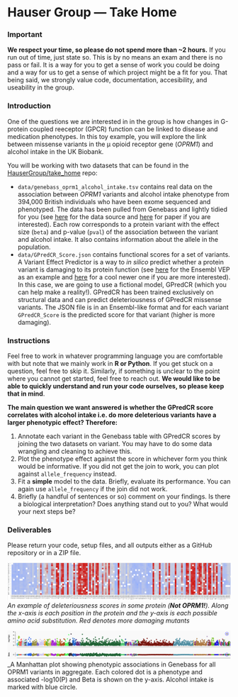 # Hauser Group — Take Home
### Important
**We respect your time, so please do not spend more than ~2 hours.** If you run out of time, just state so. This is by no means an exam and there is no pass or fail. It is a way for you to get a sense of work you could be doing and a way for us to get a sense of which project might be a fit for you. That being said, we strongly value code, documentation, accesibility, and useability in the group. 

### Introduction
One of the questions we are interested in in the group is how changes in G-protein coupled reeceptor (GPCR) function can be linked to disease and medication phenotypes. In this toy example, you will explore the link between missense variants in the μ opioid receptor gene (_OPRM1_) and alcohol intake in the UK Biobank. 

You will be working with two datasets that can be found in the [HauserGroup/take_home](https://github.com/HauserGroup/take_home) repo:
 - `data/genebass_oprm1_alcohol_intake.tsv` contains real data on the association between _OPRM1_ variants and alcohol intake phenotype from 394,000 British individuals who have been exome sequenced and phenotyped. The data has been pulled from Genebass and lightly tidied for you (see [here](https://app.genebass.org/gene/ENSG00000112038/phenotype/continuous-alcohol_intake_custom-both_sexes--custom?burdenSet=missense%7CLC&phewasOpts=1&resultLayout=small) for the data source and [here](https://doi.org/10.1016/j.xgen.2022.100168) for paper if you are interested). Each row corresponds to a protein variant with the effect size (`beta`) and p-value (`pval`) of the association between the variant and alcohol intake. It also contains information about the allele in the population. 
  - `data/GPredCR_Score.json` contains functional scores for a set of variants. A Variant Effect Predictor is a way to _in silico_ predict whether a protein variant is damaging to its protein function (see [here](https://www.ensembl.org/info/docs/tools/vep/index.html) for the Ensembl VEP as an example and [here](https://www.nature.com/articles/s41586-021-04043-8) for a cool newer one if you are more interested). In this case, we are going to use a fictional model, GPredCR (which you can help make a reality!). GPredCR has been trained exclusively on structural data and can predict deleteriousness of GPredCR missense variants. The JSON file is in an Ensembl-like format and for each variant `GPredCR_Score` is the predicted score for that variant (higher is more damaging). 

### Instructions
Feel free to work in whatever programming language you are comfortable with but note that we mainly work in **R or Python**. If you get stuck on a question, feel free to skip it. Similarly, if something is unclear to the point where you cannot get started, feel free to reach out. **We would like to be able to quickly understand and run your code ourselves, so please keep that in mind**.

**The main question we want answered is whether the GPredCR score correlates with alcohol intake i.e. do more deleterious variants have a larger phenotypic effect? Therefore:**

1. Annotate each variant in the Genebass table with GPredCR scores by joining the two datasets on variant. You may have to do some data wrangling and cleaning to achieve this. 
2. Plot the phenotype effect against the score in whichever form you think would be informative. If you did not get the join to work, you can plot against `allele_frequency` instead. 
3. Fit a **simple** model to the data. Briefly, evaluate its performance. You can again use `allele_frequency` if the join did not work. 
4. Briefly (a handful of sentences or so) comment on your findings. Is there a biological interpretation? Does anything stand out to you? What would your next steps be? 

### Deliverables
Please return your code, setup files, and all outputs either as a GitHub repository or in a ZIP file. 

![Heatmap](score_heatmap.png)
_An example of deleteriousness scores in some protein (**Not OPRM1!**). Along the x-axis is each position in the protein and the y-axis is each possible amino acid substitution. Red denotes more damaging mutants_

![Manhattan](genebass_associations.png)
_A Manhattan plot showing phenotypic associations in Genebass for all OPRM1 variants in aggregate. Each colored dot is a phenotype and associated -log10(P) and Beta is shown on the y-axis. Alcohol intake is marked with blue circle. 